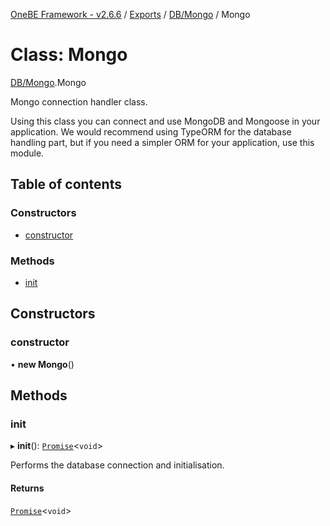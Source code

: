[OneBE Framework - v2.6.6](../README.md) / [Exports](../modules.md) / [DB/Mongo](../modules/DB_Mongo.md) / Mongo

# Class: Mongo

[DB/Mongo](../modules/DB_Mongo.md).Mongo

Mongo connection handler class.

Using this class you can connect and use MongoDB and Mongoose in
your application. We would recommend using TypeORM for the database
handling part, but if you need a simpler ORM for your application,
use this module.

## Table of contents

### Constructors

- [constructor](DB_Mongo.Mongo.md#constructor)

### Methods

- [init](DB_Mongo.Mongo.md#init)

## Constructors

### constructor

• **new Mongo**()

## Methods

### init

▸ **init**(): [`Promise`]( https://developer.mozilla.org/en-US/docs/Web/JavaScript/Reference/Global_Objects/Promise )<`void`\>

Performs the database connection and initialisation.

#### Returns

[`Promise`]( https://developer.mozilla.org/en-US/docs/Web/JavaScript/Reference/Global_Objects/Promise )<`void`\>
